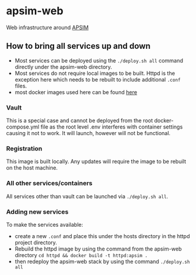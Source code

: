 # apsim-web

Web infrastructure around [APSIM](https://github.com/APSIMInitiative/ApsimX)

## How to bring all services up and down

* Most services can be deployed using the `./deploy.sh all` command directly under the apsim-web directory.
* Most services do not require local images to be built. Httpd is the exception here which needs to be rebuilt to include additional `.conf` files.
* most docker images used here can be found [here](https://hub.docker.com/u/apsiminitiative)

### Vault

This is a special case and cannot be deployed from the root docker-compose.yml file as the root level .env interferes with container settings causing it not to work. It will launch, however will not be functional.

### Registration

This image is built locally. Any updates will require the image to be rebuilt on the host machine.

### All other services/containers

All services other than vault can be launched via `./deploy.sh all`.

### Adding new services

To make the services available:

* create a new `.conf` and place this under the hosts directory in the httpd project directory.
* Rebuild the httpd image by using the command from the apsim-web directory `cd httpd && docker build -t httpd:apsim .`
* then redeploy the apsim-web stack by using the command `./deploy.sh all`
